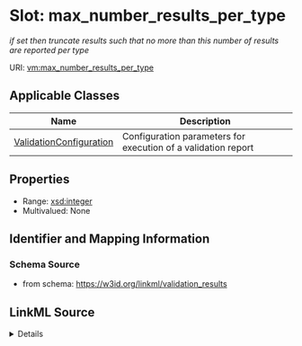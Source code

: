 # Slot: max_number_results_per_type
_if set then truncate results such that no more than this number of results are reported per type_


URI: [vm:max_number_results_per_type](https://w3id.org/linkml/validation-model/max_number_results_per_type)



<!-- no inheritance hierarchy -->




## Applicable Classes

| Name | Description |
| --- | --- |
[ValidationConfiguration](ValidationConfiguration.md) | Configuration parameters for execution of a validation report






## Properties

* Range: [xsd:integer](http://www.w3.org/2001/XMLSchema#integer)
* Multivalued: None







## Identifier and Mapping Information







### Schema Source


* from schema: https://w3id.org/linkml/validation_results




## LinkML Source

<details>
```yaml
name: max_number_results_per_type
description: if set then truncate results such that no more than this number of results
  are reported per type
from_schema: https://w3id.org/linkml/validation_results
rank: 1000
alias: max_number_results_per_type
owner: ValidationConfiguration
domain_of:
- ValidationConfiguration
range: integer

```
</details>